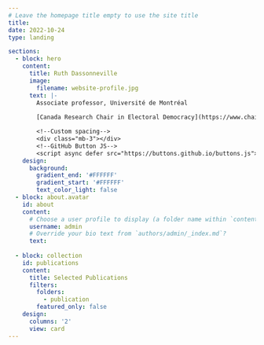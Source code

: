 ```yaml
---
# Leave the homepage title empty to use the site title
title:
date: 2022-10-24
type: landing

sections:
  - block: hero
    content:
      title: Ruth Dassonneville
      image:
        filename: website-profile.jpg
      text: |-
        Associate professor, Université de Montréal  
        
        [Canada Research Chair in Electoral Democracy](https://www.chairedemocratie.com/)

        <!--Custom spacing-->
        <div class="mb-3"></div>
        <!--GitHub Button JS-->
        <script async defer src="https://buttons.github.io/buttons.js"></script>
    design:
      background:
        gradient_end: '#FFFFFF'
        gradient_start: '#FFFFFF'
        text_color_light: false
  - block: about.avatar
    id: about
    content:
      # Choose a user profile to display (a folder name within `content/authors/`)
      username: admin
      # Override your bio text from `authors/admin/_index.md`?
      text:     
      
  - block: collection
    id: publications
    content:
      title: Selected Publications
      filters:
        folders:
          - publication
        featured_only: false
    design:
      columns: '2'
      view: card
---
```

